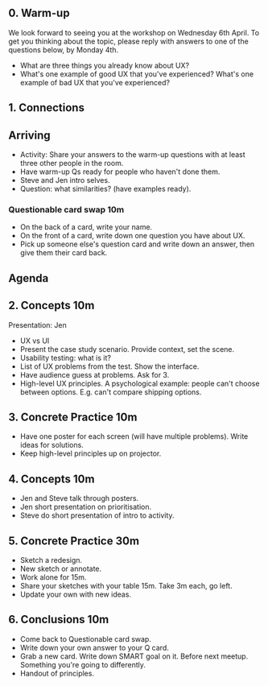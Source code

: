 ## 0. Warm-up

We look forward to seeing you at the workshop on Wednesday 6th April. To get you thinking about the topic, please reply with answers to one of the questions below, by Monday 4th.

* What are three things you already know about UX?
* What's one example of good UX that you've experienced? What's one example of bad UX that you've experienced?

## 1. Connections

## Arriving

* Activity: Share your answers to the warm-up questions with at least three other people in the room.
* Have warm-up Qs ready for people who haven't done them.
* Steve and Jen intro selves.
* Question: what similarities? (have examples ready).

### Questionable card swap 10m

* On the back of a card, write your name.
* On the front of a card, write down one question you have about UX.
* Pick up someone else's question card and write down an answer, then give them their card back.

## Agenda

## 2. Concepts 10m

Presentation: Jen

* UX vs UI
* Present the case study scenario. Provide context, set the scene.
* Usability testing: what is it?
* List of UX problems from the test. Show the interface.
* Have audience guess at problems. Ask for 3.
* High-level UX principles. A psychological example: people can't choose between options. E.g. can't compare shipping options.

## 3. Concrete Practice 10m

* Have one poster for each screen (will have multiple problems). Write ideas for solutions.
* Keep high-level principles up on projector.

## 4. Concepts 10m

* Jen and Steve talk through posters.
* Jen short presentation on prioritisation.
* Steve do short presentation of intro to activity.

## 5. Concrete Practice 30m

* Sketch a redesign.
* New sketch or annotate.
* Work alone for 15m.
* Share your sketches with your table 15m. Take 3m each, go left.
* Update your own with new ideas.

## 6.  Conclusions 10m

* Come back to Questionable card swap.
* Write down your own answer to your Q card.
* Grab a new card. Write down SMART goal on it. Before next meetup. Something you're going to differently.
* Handout of principles.

